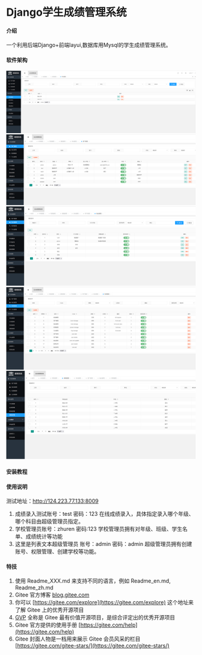 # Django学生成绩管理系统

#### 介绍

一个利用后端Django+前端layui,数据库用Mysql的学生成绩管理系统。

#### 软件架构
![输入图片说明](docs/1.png)
![输入图片说明](docs/2.png)
![输入图片说明](docs/3.png)
![输入图片说明](docs/4.png)
![输入图片说明](docs/5.png)

#### 安装教程

#### 使用说明

测试地址：http://124.223.77.133:8009

1. 成绩录入测试账号：test  密码：123
在线成绩录入，具体指定录入哪个年级、哪个科目由超级管理员指定。
2. 学校管理员账号：zhuren 密码:123
学校管理员拥有对年级、班级、学生名单、成绩统计等功能
3. 这里是列表文本超级管理员 账号：admin 密码：admin
超级管理员拥有创建账号、权限管理、创建学校等功能。

#### 特技

1.  使用 Readme\_XXX.md 来支持不同的语言，例如 Readme\_en.md, Readme\_zh.md
2.  Gitee 官方博客 [blog.gitee.com](https://blog.gitee.com)
3.  你可以 [https://gitee.com/explore](https://gitee.com/explore) 这个地址来了解 Gitee 上的优秀开源项目
4.  [GVP](https://gitee.com/gvp) 全称是 Gitee 最有价值开源项目，是综合评定出的优秀开源项目
5.  Gitee 官方提供的使用手册 [https://gitee.com/help](https://gitee.com/help)
6.  Gitee 封面人物是一档用来展示 Gitee 会员风采的栏目 [https://gitee.com/gitee-stars/](https://gitee.com/gitee-stars/)
